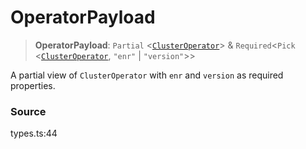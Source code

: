 # OperatorPayload

> **OperatorPayload**: `Partial` <[`ClusterOperator`](../interfaces/clusteroperator.md)> & `Required`<`Pick` <[`ClusterOperator`](../interfaces/clusteroperator.md), `"enr"` | `"version"`>>

A partial view of `ClusterOperator` with `enr` and `version` as required properties.

### Source

types.ts:44
